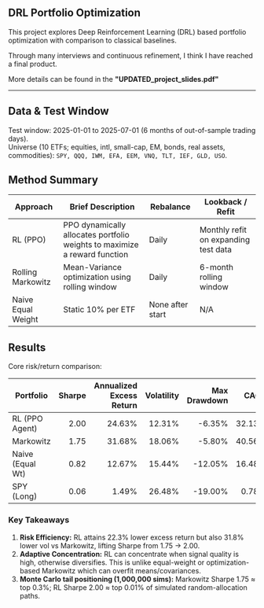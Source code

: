## DRL Portfolio Optimization
This project explores Deep Reinforcement Learning (DRL) based portfolio optimization with comparison to classical baselines.

Through many interviews and continuous refinement, I think I have reached a final product.

More details can be found in the **"UPDATED_project_slides.pdf"**

---

## Data & Test Window
Test window: 2025-01-01 to 2025-07-01 (6 months of out-of-sample trading days).  
Universe (10 ETFs; equities, intl, small-cap, EM, bonds, real assets, commodities): `SPY, QQQ, IWM, EFA, EEM, VNQ, TLT, IEF, GLD, USO`.

## Method Summary
| Approach | Brief Description | Rebalance | Lookback / Refit |
|----------|------------------|-----------|------------------|
| RL (PPO) | PPO dynamically allocates portfolio weights to maximize a reward function | Daily | Monthly refit on expanding test data |
| Rolling Markowitz | Mean-Variance optimization using rolling window | Daily | 6-month rolling window |
| Naive Equal Weight | Static 10% per ETF | None after start | N/A |


## Results

Core risk/return comparison:

| Portfolio | Sharpe | Annualized Excess Return | Volatility | Max Drawdown | CAGR |
|-----------|-------:|------------------:|-----------:|-------------:|-----:|
| RL (PPO Agent) | 2.00 | 24.63% | 12.31% | -6.35% | 32.13% |
| Markowitz | 1.75 | 31.68% | 18.06% | -5.80% | 40.56% |
| Naive (Equal Wt) | 0.82 | 12.67% | 15.44% | -12.05% | 16.48% |
| SPY (Long) | 0.06 | 1.49% | 26.48% | -19.00% | 0.78% |


### Key Takeaways
1. **Risk Efficiency:** RL attains 22.3\% lower excess return but also 31.8\% lower vol vs Markowitz, lifting Sharpe from 1.75 → 2.00.
2. **Adaptive Concentration:** RL can concentrate when signal quality is high, otherwise diversifies. This is unlike equal-weight or optimization-based Markowitz which can overfit means/covariances.
3. **Monte Carlo tail positioning (1,000,000 sims):** Markowitz Sharpe 1.75 ≈ top 0.3%; RL Sharpe 2.00 ≈ top 0.01% of simulated random-allocation paths.  

